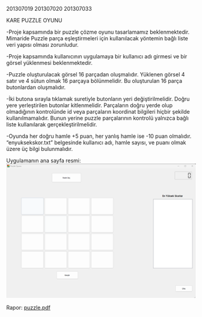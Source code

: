 
201307019
201307020
201307033

KARE PUZZLE OYUNU

-Proje kapsamında bir puzzle çözme oyunu tasarlamamız beklenmektedir. Mimaride Puzzle parça eşleştirmeleri için kullanılacak yöntemin bağlı liste veri yapısı olması zorunludur.

-Proje kapsamında kullanıcının uygulamaya bir kullanıcı adı girmesi ve bir görsel yüklenmesi beklenmektedir. 

-Puzzle oluşturulacak görsel 16 parçadan oluşmalıdır. Yüklenen görsel 4 satır ve 4 sütun olmak 16 parçaya bölünmelidir. Bu oluşturulan 16 parça butonlardan oluşmalıdır. 

-İki butona sırayla tıklamak suretiyle butonların yeri değiştirilmelidir. Doğru yere yerleştirilen butonlar kitlenmelidir. Parçaların doğru yerde olup olmadığının kontrolünde id veya parçaların koordinat bilgileri hiçbir şekilde kullanılmamalıdır. Bunun yerine puzzle parçalarının kontrolü yalnızca bağlı liste kullanılarak gerçekleştirilmelidir. 

-Oyunda her doğru hamle +5 puan, her yanlış hamle ise -10 puan olmalıdır. “enyuksekskor.txt” belgesinde kullanıcı adı, hamle sayısı, ve puanı olmak üzere üç bilgi bulunmalıdır.  

Uygulamanın ana sayfa resmi:
![ana sayfanın ekran görüntüsü](https://github.com/Zehraan/puzzle/blob/4ef85d51ff7445fc0a74594a7963d558e9946ff6/images/ssimage.png)

Rapor:
[puzzle.pdf](https://github.com/Zehraan/puzzle/blob/fbb3109dcdaf1eb44cfdfaa4dffa5a4d5b477f3c/url.pdf)

